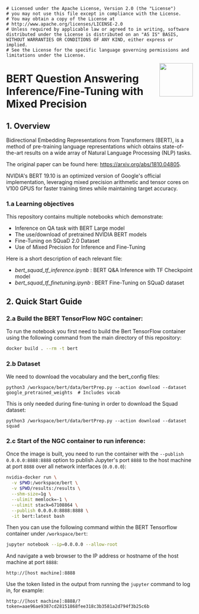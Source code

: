 ```
# Licensed under the Apache License, Version 2.0 (the "License")
# you may not use this file except in compliance with the License.
# You may obtain a copy of the License at
# http://www.apache.org/licenses/LICENSE-2.0
# Unless required by applicable law or agreed to in writing, software distributed under the License is distributed on an "AS IS" BASIS, WITHOUT WARRANTIES OR CONDITIONS OF ANY KIND, either express or implied.
# See the License for the specific language governing permissions and limitations under the License.
```
<img src="http://developer.download.nvidia.com/compute/machine-learning/frameworks/nvidia_logo.png" style="width: 90px; float: right;">

# BERT Question Answering Inference/Fine-Tuning with Mixed Precision

## 1. Overview

Bidirectional Embedding Representations from Transformers (BERT), is a method of pre-training language representations which obtains state-of-the-art results on a wide array of Natural Language Processing (NLP) tasks.

The original paper can be found here: https://arxiv.org/abs/1810.04805.

NVIDIA's BERT 19.10 is an optimized version of Google's official implementation, leveraging mixed precision arithmetic and tensor cores on V100 GPUS for faster training times while maintaining target accuracy.

### 1.a Learning objectives

This repository contains multiple notebooks which demonstrate:
- Inference on QA task with BERT Large model
- The use/download of pretrained NVIDIA BERT models
- Fine-Tuning on SQuaD 2.0 Dataset
- Use of Mixed Precision for Inference and Fine-Tuning

Here is a short description of each relevant file:
 - _bert_squad_tf_inference.ipynb_ : BERT Q&A Inference with TF Checkpoint model
 - _bert_squad_tf_finetuning.ipynb_ : BERT Fine-Tuning on SQuaD dataset

## 2. Quick Start Guide

### 2.a Build the BERT TensorFlow NGC container:
To run the notebook you first need to build the Bert TensorFlow container using the following command from the main directory of this repository:

``` bash
docker build . --rm -t bert
```
### 2.b Dataset

We need to download the vocabulary and the bert_config files:

``` python3
python3 /workspace/bert/data/bertPrep.py --action download --dataset google_pretrained_weights  # Includes vocab
```

This is only needed during fine-tuning in order to download the Squad dataset:

``` python3
python3 /workspace/bert/data/bertPrep.py --action download --dataset squad
```

### 2.c Start of the NGC container to run inference:
Once the image is built, you need to run the container with the `--publish
0.0.0.0:8888:8888` option to publish Jupyter's port `8888` to the host machine
at port `8888` over all network interfaces (`0.0.0.0`):

```bash
nvidia-docker run \
  -v $PWD:/workspace/bert \
  -v $PWD/results:/results \
  --shm-size=1g \
  --ulimit memlock=-1 \
  --ulimit stack=67108864 \
  --publish 0.0.0.0:8888:8888 \
  -it bert:latest bash
```

Then you can use the following command within the BERT Tensorflow container under
`/workspace/bert`:

```bash
jupyter notebook --ip=0.0.0.0 --allow-root
```

And navigate a web browser to the IP address or hostname of the host machine
at port `8888`:

```
http://[host machine]:8888
```

Use the token listed in the output from running the `jupyter` command to log
in, for example:

```
http://[host machine]:8888/?token=aae96ae9387cd28151868fee318c3b3581a2d794f3b25c6b
```
